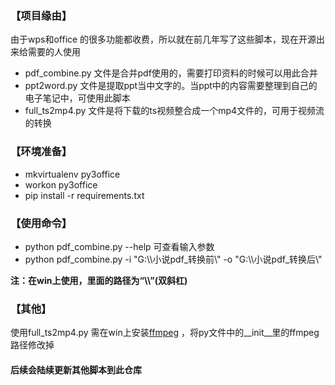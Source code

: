 
### 【项目缘由】
由于wps和office 的很多功能都收费，所以就在前几年写了这些脚本，现在开源出来给需要的人使用
- pdf_combine.py 文件是合并pdf使用的，需要打印资料的时候可以用此合并
- ppt2word.py 文件是提取ppt当中文字的。当ppt中的内容需要整理到自己的电子笔记中，可使用此脚本
- full_ts2mp4.py 文件是将下载的ts视频整合成一个mp4文件的，可用于视频流的转换

### 【环境准备】
- mkvirtualenv py3office
- workon py3office
- pip install -r requirements.txt

### 【使用命令】
- python pdf_combine.py --help  可查看输入参数
- python pdf_combine.py -i "G:\\\小说pdf_转换前\\\" -o "G:\\\小说pdf_转换后\\\"  


**注：在win上使用，里面的路径为“\\\”(双斜杠)**

###  【其他】
使用full_ts2mp4.py 需在win上安装[ffmpeg](https://ffmpeg.org/) ，将py文件中的__init__里的ffmpeg路径修改掉


#### 后续会陆续更新其他脚本到此仓库

